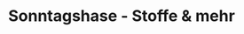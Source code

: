---
title: "Sonntagshase - Stoffe & mehr"
url: /poing/sonntagshase-stoffe-und-mehr/
shop: Textil
---
